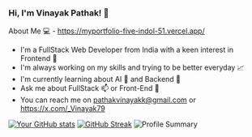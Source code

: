 ### Hi, I'm Vinayak Pathak! 👋
About Me 💻 - https://myportfolio-five-indol-51.vercel.app/

- I'm a FullStack Web Developer from India with a keen interest in Frontend 🎨
- I'm always working on my skills and trying to be better everyday 📈
- I'm currently learning about AI 🤖 and Backend 🔧
- Ask me about FullStack 📫 or Front-End 💬
- You can reach me on pathakvinayakk@gmail.com or https://x.com/_Vinayak79 

[![Your GitHub stats](https://github-readme-stats.vercel.app/api?username=vinayak-gcc)](https://github.com/anuraghazra/github-readme-stats)
[![GitHub Streak](https://github-readme-streak-stats.herokuapp.com/?user=vinayak-gcc)](https://github.com/DenverCoder1/github-readme-streak-stats)
![Profile Summary](https://github-profile-summary-cards.vercel.app/api/cards/profile-details?username=vinayak-gcc&theme=default)

